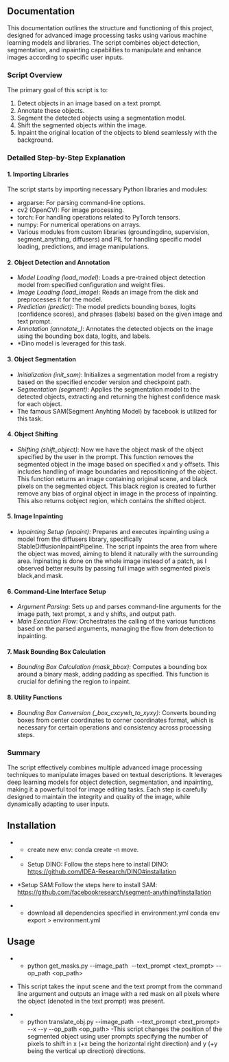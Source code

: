 ## Documentation
This documentation outlines the structure and functioning of this project, designed for advanced image processing tasks using various machine learning models and libraries. The script combines object detection, segmentation, and inpainting capabilities to manipulate and enhance images according to specific user inputs.

### Script Overview

The primary goal of this script is to:
1. Detect objects in an image based on a text prompt.
2. Annotate these objects.
3. Segment the detected objects using a segmentation model.
4. Shift the segmented objects within the image.
5. Inpaint the original location of the objects to blend seamlessly with the background.

### Detailed Step-by-Step Explanation

#### 1. Importing Libraries
The script starts by importing necessary Python libraries and modules:
- argparse: For parsing command-line options.
- cv2 (OpenCV): For image processing.
- torch: For handling operations related to PyTorch tensors.
- numpy: For numerical operations on arrays.
- Various modules from custom libraries (groundingdino, supervision, segment_anything, diffusers) and PIL for handling specific model loading, predictions, and image manipulations.

#### 2. Object Detection and Annotation
- *Model Loading (load_model)*: Loads a pre-trained object detection model from specified configuration and weight files.
- *Image Loading (load_image)*: Reads an image from the disk and preprocesses it for the model.
- *Prediction (predict)*: The model predicts bounding boxes, logits (confidence scores), and phrases (labels) based on the given image and text prompt.
- *Annotation (annotate_)*: Annotates the detected objects on the image using the bounding box data, logits, and labels.
- *Dino model is leveraged for this task.

#### 3. Object Segmentation
- *Initialization (init_sam)*: Initializes a segmentation model from a registry based on the specified encoder version and checkpoint path.
- *Segmentation (segment)*: Applies the segmentation model to the detected objects, extracting and returning the highest confidence mask for each object.
- The famous SAM(Segment Anyhting Model)  by facebook is utilized for this task.

#### 4. Object Shifting
- *Shifting (shift_object)*: Now we have the object mask of the object specified by the user in the prompt. This function removes the segmented object in the image based on specified x and y offsets. This includes handling of image boundaries and repositioning of the object. This function returns an image containing original scene, and black  pixels on the segmented object. This black region is created to further remove any bias of orginal object in image in the process of inpainting. This also returns oobject region, which contains the shifted  object.

#### 5. Image Inpainting
- *Inpainting Setup (inpaint)*: Prepares and executes inpainting using a model from the diffusers library, specifically StableDiffusionInpaintPipeline. The script inpaints the area from where the object was moved, aiming to blend it naturally with the surrounding area. Inpinating is done on the whole image instead of a patch, as I observed better results by passing full image with segmented pixels black,and mask.

#### 6. Command-Line Interface Setup
- *Argument Parsing*: Sets up and parses command-line arguments for the image path, text prompt, x and y shifts, and output path.
- *Main Execution Flow*: Orchestrates the calling of the various functions based on the parsed arguments, managing the flow from detection to inpainting.

#### 7. Mask Bounding Box Calculation
- *Bounding Box Calculation (mask_bbox)*: Computes a bounding box around a binary mask, adding padding as specified. This function is crucial for defining the region to inpaint.

#### 8. Utility Functions
- *Bounding Box Conversion (_box_cxcywh_to_xyxy)*: Converts bounding boxes from center coordinates to corner coordinates format, which is necessary for certain operations and consistency across processing steps.

### Summary

The script effectively combines multiple advanced image processing techniques to manipulate images based on textual descriptions. It leverages deep learning models for object detection, segmentation, and inpainting, making it a powerful tool for image editing tasks. Each step is carefully designed to maintain the integrity and quality of the image, while dynamically adapting to user inputs.

## Installation
- * create new env:
 conda create -n move.

- * Setup DINO: Follow the steps here to install DINO:
https://github.com/IDEA-Research/DINO#installation

- *Setup SAM:Follow the steps here to install SAM:
https://github.com/facebookresearch/segment-anything#installation

- * download all dependencies specified in environment.yml
conda env export > environment.yml

## Usage
- * python get_masks.py --image_path <image path> --text_prompt <text_prompt> --op_path <op_path>
- This script takes the input scene and the text prompt
from the command line argument and outputs an image with a red mask on all pixels where
the object (denoted in the text prompt) was present.

 - * python translate_obj.py --image_path <image path> --text_prompt <text_prompt> --x <x> --y <y> --op_path <op_path>
 -This script changes the position of the segmented object using user prompts
specifying the number of pixels to shift in x (+x being the horizontal right direction) and y (+y
being the vertical up direction) directions.


